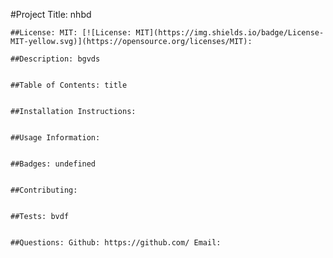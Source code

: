  #Project Title: nhbd

    ##License: MIT: [![License: MIT](https://img.shields.io/badge/License-MIT-yellow.svg)](https://opensource.org/licenses/MIT): 

    ##Description: bgvds


    ##Table of Contents: title


    ##Installation Instructions: 


    ##Usage Information: 


    ##Badges: undefined


    ##Contributing: 


    ##Tests: bvdf


    ##Questions: Github: https://github.com/ Email: 
    